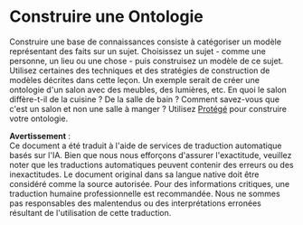 # Construire une Ontologie

Construire une base de connaissances consiste à catégoriser un modèle représentant des faits sur un sujet. Choisissez un sujet - comme une personne, un lieu ou une chose - puis construisez un modèle de ce sujet. Utilisez certaines des techniques et des stratégies de construction de modèles décrites dans cette leçon. Un exemple serait de créer une ontologie d'un salon avec des meubles, des lumières, etc. En quoi le salon diffère-t-il de la cuisine ? De la salle de bain ? Comment savez-vous que c'est un salon et non une salle à manger ? Utilisez [Protégé](https://protege.stanford.edu/) pour construire votre ontologie.

**Avertissement** :  
Ce document a été traduit à l'aide de services de traduction automatique basés sur l'IA. Bien que nous nous efforçons d'assurer l'exactitude, veuillez noter que les traductions automatiques peuvent contenir des erreurs ou des inexactitudes. Le document original dans sa langue native doit être considéré comme la source autorisée. Pour des informations critiques, une traduction humaine professionnelle est recommandée. Nous ne sommes pas responsables des malentendus ou des interprétations erronées résultant de l'utilisation de cette traduction.